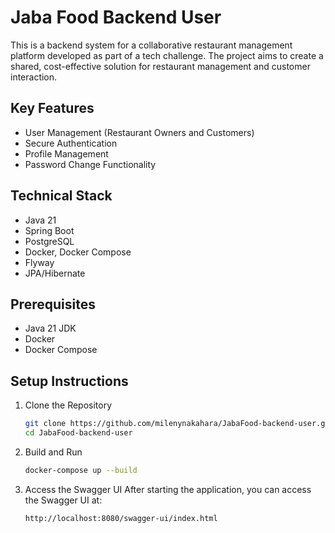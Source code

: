 # Jaba Food Backend User

This is a backend system for a collaborative restaurant management platform developed as part of a tech challenge. The project aims to create a shared, cost-effective solution for restaurant management and customer interaction.

## Key Features

- User Management (Restaurant Owners and Customers)
- Secure Authentication
- Profile Management
- Password Change Functionality

## Technical Stack

- Java 21
- Spring Boot
- PostgreSQL
- Docker, Docker Compose
- Flyway
- JPA/Hibernate

## Prerequisites

- Java 21 JDK
- Docker
- Docker Compose

## Setup Instructions

1. Clone the Repository
    ```sh
    git clone https://github.com/milenynakahara/JabaFood-backend-user.git
    cd JabaFood-backend-user
    ```

2. Build and Run
    ```sh
    docker-compose up --build
    ```

3. Access the Swagger UI
   After starting the application, you can access the Swagger UI at:
    ```
    http://localhost:8080/swagger-ui/index.html
    ```